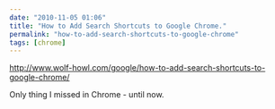 ```yaml
---
date: "2010-11-05 01:06"
title: "How to Add Search Shortcuts to Google Chrome."
permalink: "how-to-add-search-shortcuts-to-google-chrome"
tags: [chrome]
---
```


http://www.wolf-howl.com/google/how-to-add-search-shortcuts-to-google-chrome/

Only thing I missed in Chrome - until now.
